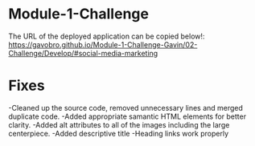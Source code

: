 # Module-1-Challenge

The URL of the deployed application can be copied below!: 
https://gavobro.github.io/Module-1-Challenge-Gavin/02-Challenge/Develop/#social-media-marketing 

# Fixes
-Cleaned up the source code, removed unnecessary lines and merged duplicate code.
-Added appropriate samantic HTML elements for better clarity.
-Added alt attributes to all of the images including the large centerpiece.
-Added descriptive title
-Heading links work properly
